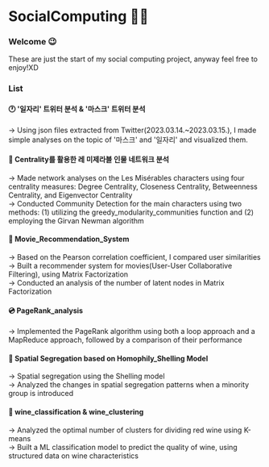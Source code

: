 # SocialComputing 📱👥

### Welcome 😉
These are just the start of my social computing project, anyway feel free to enjoy!XD

### List
#### 🕐 '일자리' 트위터 분석 & '마스크' 트위터 분석  

→ Using json files extracted from Twitter(2023.03.14.~2023.03.15.), I made simple analyses on the topic of '마스크' and '일자리' and visualized them. 

#### 👥 Centrality를 활용한 레 미제라블 인물 네트워크 분석

→ Made network analyses on the Les Misérables characters using four centrality measures: Degree Centrality, Closeness Centrality, Betweenness Centrality, and Eigenvector Centrality  
→ Conducted Community Detection for the main characters using two methods: (1) utilizing the greedy_modularity_communities function and (2) employing the Girvan Newman algorithm  

#### 🍿 Movie_Recommendation_System  

→ Based on the Pearson correlation coefficient, I compared user similarities  
→ Built a recommender system for movies(User-User Collaborative Filtering), using Matrix Factorization  
→ Conducted an analysis of the number of latent nodes in Matrix Factorization  

#### 💿 PageRank_analysis  

→ Implemented the PageRank algorithm using both a loop approach and a MapReduce approach, followed by a comparison of their performance

#### 🏡 Spatial Segregation based on Homophily_Shelling Model  

→ Spatial segregation using the Shelling model  
→ Analyzed the changes in spatial segregation patterns when a minority group is introduced  

#### 🍷 wine_classification & wine_clustering

→ Analyzed the optimal number of clusters for dividing red wine using K-means  
→ Built a ML classification model to predict the quality of wine, using structured data on wine characteristics



